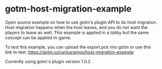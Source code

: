 # gotm-host-migration-example
Open source example on how to use gotm's plugin API to do host migration.
Host migration happens when the host leaves, and you do not want the players to leave as well.
This example is applied in a lobby but the same concept can be applied in-game.

To test this example, you can upload the export.pck into gotm or use this link to test:
https://gotm.io/carlosramos/host-migration-example

Currently using gotm's plugin version 1.0.2
